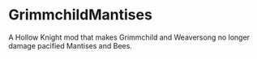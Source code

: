 ﻿# GrimmchildMantises

A Hollow Knight mod that makes Grimmchild and Weaversong no longer damage pacified Mantises and Bees.
